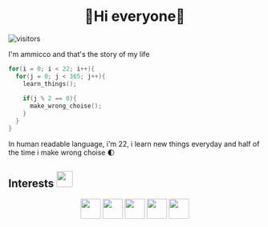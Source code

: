 <div align = "center"><h1>&#128034;Hi everyone&#128034;</h1></div>

![visitors](https://visitor-badge.glitch.me/badge?page_id=ammicco1.ammicco1)

I'm ammicco and that's the story of my life

```c
for(i = 0; i < 22; i++){
  for(j = 0; j < 365; j++){
    learn_things();
    
    if(j % 2 == 0){
      make_wrong_choise();
    }
  }
} 
```

In human readable language, i'm 22, i learn new things everyday and half of the time i make wrong choise &#127763;

<h2>Interests <img src = "https://media2.giphy.com/media/QssGEmpkyEOhBCb7e1/giphy.gif?cid=ecf05e47a0n3gi1bfqntqmob8g9aid1oyj2wr3ds3mg700bl&rid=giphy.gif" width = 32px> </h2>
<div align = "center">
<span><img width ='40px' src ='https://raw.githubusercontent.com/rahulbanerjee26/githubAboutMeGenerator/main/icons/c.svg'></span>
<span><img width ='40px' src ='https://raw.githubusercontent.com/rahulbanerjee26/githubAboutMeGenerator/main/icons/linux.svg'></span>
<span><img width ='40px' src ='https://raw.githubusercontent.com/rahulbanerjee26/githubAboutMeGenerator/main/icons/java.svg'></span>
<span><img width ='40px' src ='https://raw.githubusercontent.com/rahulbanerjee26/githubAboutMeGenerator/main/icons/nodejs.svg'></span>
<span><img width ='40px' src ='https://raw.githubusercontent.com/rahulbanerjee26/githubAboutMeGenerator/main/icons/javascript.svg'></span>
</div>
